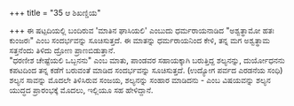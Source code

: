 +++
title = "35 ಆ ಶಿಖಣ್ಡಿಯ"

+++
ಈ ಷಟ್ಪದಿಯಲ್ಲಿ ಬಂದಿರುವ 'ಮಾತಿನ ಘಾಸಿಯಲಿ' ಎಂಬುದು ಧರ್ಮರಾಯನಾಡಿದ "ಅಶ್ವತ್ಥಾಮೋ ಹತಃ ಕುಂಜರಃ" ಎಂಬ ಸಂದರ್ಭವನ್ನು ಸೂಚಿಸುತ್ತದೆ. ಈ ಮಾತನ್ನು ಧರ್ಮರಾಯನಿಂದ ಕೇಳಿ, ತನ್ನ ಮಗ ಅಶ್ವತ್ಥಾಮ ಸತ್ತನೆಂದು ತಿಳಿದು ದ್ರೋಣ ಪ್ರಾಣಬಿಡುತ್ತಾನೆ.  
"ಧರಣೀಶ ಚೇಷ್ಟೆಯಲಿ ಒಬ್ಬನನು" ಎಂಬ ಮಾತು, ಪಾಂಡವರ ಸಹಾಯಕ್ಕಾಗಿ ಬರುತ್ತಿದ್ದ ಶಲ್ಯನನ್ನು, ದುರ್ಯೋಧನನು ಕಪಟದಿಂದ ತನ್ನ ಕಡೆಗೆ ಬರುವಂತೆ ಮಾಡಿದ ಸಂದರ್ಭವನ್ನು ಸೂಚಿಸುತ್ತದೆ. (ಉದ್ಯೋಗ ಪರ್ವದ ಎರಡನೆಯ ಸಂಧಿ) ಶಲ್ಯನ ಸಾವನ್ನು ಮೊದಲೇ ತಿಳಿಸಿರುವ ಸಂಜಯ, ಶಲ್ಯನನ್ನು ಸಂಹಾರ ಮಾಡಿದನು - ಎಂಬ ವಿಷಯವನ್ನು ಶಲ್ಯನ ಯುದ್ಧದ ಪ್ರಾರಂಭಕ್ಕೆ ಮೊದಲು, ಇಲ್ಲಿಯೂ ಸಹ ಹೇಳಿದ್ದಾನೆ.